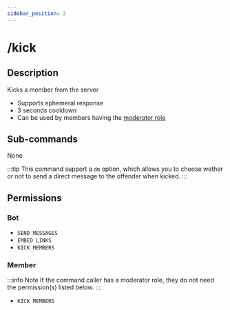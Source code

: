 ```yaml
---
sidebar_position: 2
---
```


# /kick
## Description
Kicks a member from the server

- Supports ephemeral response
- 3 seconds cooldown
- Can be used by members having the [moderator role](/docs/setup/modroles)

## Sub-commands
None

:::tip
This command support a `dm` option, which allows you to choose wether or not to send a direct message to the offender when kicked.
:::

## Permissions
### Bot
- `SEND MESSAGES`
- `EMBED LINKS`
- `KICK MEMBERS`
### Member

:::info Note
If the command caller has a moderator role, they do not need the permission(s) listed below.
:::

- `KICK MEMBERS`